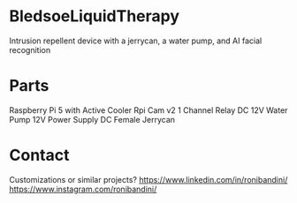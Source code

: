 # BledsoeLiquidTherapy
Intrusion repellent device with a jerrycan, a water pump, and AI facial recognition

# Parts
Raspberry Pi 5 with Active Cooler
Rpi Cam v2
1 Channel Relay
DC 12V Water Pump
12V Power Supply
DC Female
Jerrycan

# Contact
Customizations or similar projects?
https://www.linkedin.com/in/ronibandini/
https://www.instagram.com/ronibandini/
